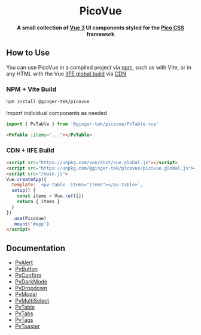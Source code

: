 <div align=center>
  <h1>PicoVue</h1>
  <p><b>A small collection of <a href="https://vuejs.org">Vue 3</a> UI components styled for the <a href="https://picocss.com">Pico CSS</a> framework</b></p>
</div>

## How to Use
You can use PicoVue in a compiled project via [npm](https://npmjs.com/@ginger-tek/picovue), such as with Vite, or in any HTML with the Vue [IIFE global build](https://www.npmjs.com/package/vue#from-cdn-or-without-a-bundler) via [CDN](https://unpkg.com/vue)

### NPM + Vite Build
```bash
npm install @ginger-tek/picovue
```
Import individual components as needed
```js
import { PvTable } from '@ginger-tek/picovue/PvTable.vue'
```
```html
<PvTable :items="..."></PvTable>
```

### CDN + IIFE Build
```html
<script src="https://unpkg.com/vue/dist/vue.global.js"></script>
<script src="https://unpkg.com/@ginger-tek/picovue/picovue.global.js"></script>
<script src="/main.js">
Vue.createApp({
  template: `<pv-table :items="items"></pv-table>`,
  setup() {
    const items = Vue.ref([])
    return { items }
  }
})
  .use(PicoVue)
  .mount('#app')
</script>
```
## Documentation
- [PvAlert](./docs.md#PvAlert)
- [PvButton](./docs.md#PvButton)
- [PvConfirm](./docs.md#PvConfirm)
- [PvDarkMode](./docs.md#PvDarkMode)
- [PvDropdown](./docs.md#PvDropdown)
- [PvModal](./docs.md#PvModal)
- [PvMultiSelect](./docs.md#PvMultiSelect)
- [PvTable](./docs.md#PvTable)
- [PvTabs](./docs.md#PvTabs)
- [PvTags](./docs.md#PvTags)
- [PvToaster](./docs.md#PvToaster)
